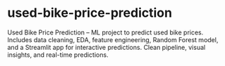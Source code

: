 # used-bike-price-prediction
Used Bike Price Prediction – ML project to predict used bike prices. Includes data cleaning, EDA, feature engineering, Random Forest model, and a Streamlit app for interactive predictions. Clean pipeline, visual insights, and real-time predictions.
